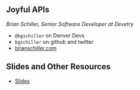 ## Joyful APIs
_Brian Schiller, Senior Software Developer at Devetry_

* `@bgschiller` on Denver Devs
* `bgschiller` on github and twitter
* [brianschiller.com](brianschiller.com)


## Slides and Other Resources

* [Slides](https://brianschiller.com/joyful-apis/)
